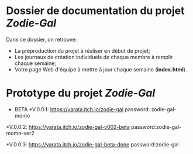 # Dossier de documentation du projet *Zodie-Gal*

Dans ce dossier, on retrouve:

* La préproduction du projet à réaliser en début de projet;
* Les journaux de création individuels de chaque membre à remplir chaque semaine;
* Votre page Web d'équipe à mettre à jour chaque semaine (**index.html**).


# Prototype du projet *Zodie-Gal*

- BETA
*V.0.0.1: https://yarata.itch.io/zodie-gal password: zodie-gal-momo

*V.0.0.2: https://yarata.itch.io/zodie-gal-v002-beta password:zodie-gal-momo-ver2

*V.0.0.3: https://yarata.itch.io/zodie-gal-beta-done password:zodie-gal
